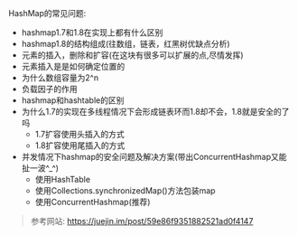 HashMap的常见问题:

- hashmap1.7和1.8在实现上都有什么区别
- hashmap1.8的结构组成(往数组，链表，红黑树优缺点分析)
- 元素的插入，删除和扩容(在这块有很多可以扩展的点,尽情发挥)
- 元素插入是是如何确定位置的
- 为什么数组容量为2^n
- 负载因子的作用
- hashmap和hashtable的区别
- 为什么1.7的实现在多线程情况下会形成链表环而1.8却不会，1.8就是安全的了吗
    - 1.7扩容使用头插入的方式
    - 1.8扩容使用尾插入的方式
- 并发情况下hashmap的安全问题及解决方案(带出ConcurrentHashmap又能扯一波^_^)
    - 使用HashTable
    - 使用Collections.synchronizedMap()方法包装map
    - 使用ConcurrentHashmap(推荐)

> 参考网站: https://juejin.im/post/59e86f9351882521ad0f4147 


